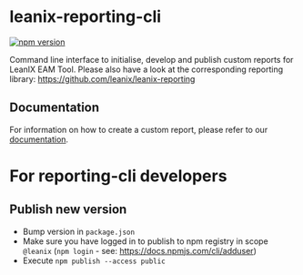 # leanix-reporting-cli
[![npm version](https://badge.fury.io/js/%40leanix%2Freporting-cli.svg)](https://badge.fury.io/js/%40leanix%2Freporting-cli)

Command line interface to initialise, develop and publish custom reports for LeanIX EAM Tool.
Please also have a look at the corresponding reporting library: https://github.com/leanix/leanix-reporting

## Documentation
For information on how to create a custom report, please refer to our [documentation](http://dev.leanix.net/docs/how-to-build-custom-reports).

# For reporting-cli developers

## Publish new version
* Bump version in `package.json`
* Make sure you have logged in to publish to npm registry in scope `@leanix` (`npm login` - see: https://docs.npmjs.com/cli/adduser)
* Execute `npm publish --access public`

